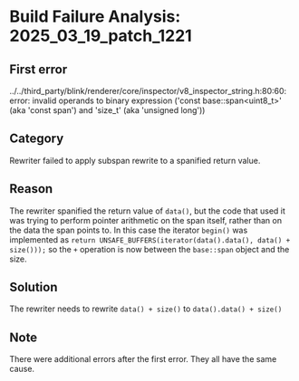 # Build Failure Analysis: 2025_03_19_patch_1221

## First error

../../third_party/blink/renderer/core/inspector/v8_inspector_string.h:80:60: error: invalid operands to binary expression ('const base::span<uint8_t>' (aka 'const span<unsigned char>') and 'size_t' (aka 'unsigned long'))

## Category
Rewriter failed to apply subspan rewrite to a spanified return value.

## Reason
The rewriter spanified the return value of `data()`, but the code that used it was trying to perform pointer arithmetic on the span itself, rather than on the data the span points to. In this case the iterator `begin()` was implemented as `return UNSAFE_BUFFERS(iterator(data().data(), data() + size()));` so the `+` operation is now between the `base::span` object and the size.

## Solution
The rewriter needs to rewrite `data() + size()` to `data().data() + size()`

## Note
There were additional errors after the first error. They all have the same cause.